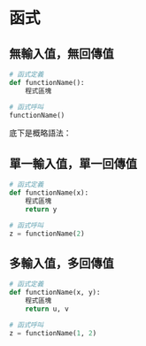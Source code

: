 # 函式 <a name="functions"></a>

## 無輸入值，無回傳值

```python
# 函式定義
def functionName():
    程式區塊

# 函式呼叫
functionName()
```
底下是概略語法：

## 單一輸入值，單一回傳值

```python
# 函式定義
def functionName(x):
    程式區塊
    return y

# 函式呼叫
z = functionName(2)
```

## 多輸入值，多回傳值

```python
# 函式定義
def functionName(x, y):
    程式區塊
    return u, v

# 函式呼叫
z = functionName(1, 2)
```
